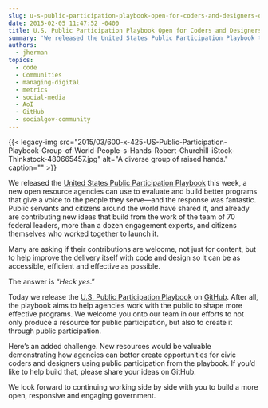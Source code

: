 ```yaml
---
slug: u-s-public-participation-playbook-open-for-coders-and-designers-on-github
date: 2015-02-05 11:47:52 -0400
title: U.S. Public Participation Playbook Open for Coders and Designers on GitHub
summary: 'We released the United States Public Participation Playbook this week, a new open resource agencies can use to evaluate and build better programs that give a voice to the people they serve&mdash;and the response was fantastic. Public servants and citizens around the world have shared it, and already are contributing new ideas that build from'
authors:
  - jherman
topics:
  - code
  - Communities
  - managing-digital
  - metrics
  - social-media
  - AoI
  - GitHub
  - socialgov-community
---
```


{{< legacy-img src="2015/03/600-x-425-US-Public-Participation-Playbook-Group-of-World-People-s-Hands-Robert-Churchill-iStock-Thinkstock-480665457.jpg" alt="A diverse group of raised hands." caption="" >}} 

We released the [United States Public Participation Playbook](http://www.whitehouse.gov/blog/2015/02/03/announcing-us-public-participation-playbook) this week, a new open resource agencies can use to evaluate and build better programs that give a voice to the people they serve—and the response was fantastic. Public servants and citizens around the world have shared it, and already are contributing new ideas that build from the work of the team of 70 federal leaders, more than a dozen engagement experts, and citizens themselves who worked together to launch it.

Many are asking if their contributions are welcome, not just for content, but to help improve the delivery itself with code and design so it can be as accessible, efficient and effective as possible.

The answer is &#8220;_Heck yes_.&#8221;

Today we release the [U.S. Public Participation Playbook](https://participation.usa.gov/) on [GitHub](https://github.com/GSA/participation-playbook). After all, the playbook aims to help agencies work with the public to shape more effective programs. We welcome you onto our team in our efforts to not only produce a resource for public participation, but also to create it through public participation.

Here&#8217;s an added challenge. New resources would be valuable demonstrating how agencies can better create opportunities for civic coders and designers using public participation from the playbook. If you’d like to help build that, please share your ideas on GitHub.

We look forward to continuing working side by side with you to build a more open, responsive and engaging government.